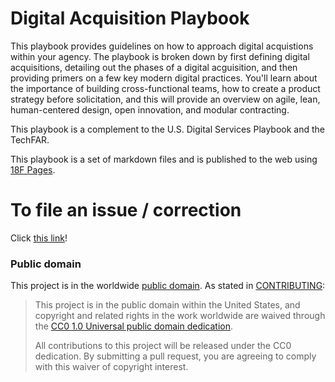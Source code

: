 # Digital Acquisition Playbook
This playbook provides guidelines on how to approach digital acquistions within your agency. The playbook is broken down by first defining digital acquisitions, detailing out the phases of a digital acguisition, and then providing primers on a few key modern digital practices. You'll learn about the importance of building cross-functional teams, how to create a product strategy before solicitation, and this will provide an overview on agile, lean, human-centered design, open innovation, and modular contracting.

This playbook is a complement to the U.S. Digital Services Playbook and the TechFAR.

This playbook is a set of markdown files and is published to the web using [18F Pages](https://github.com/18F/pages/).

# To file an issue / correction
Click [this link](https://github.com/18F/daap-playbook/issues/new?title=Playbook%20Issue%20(edit%20this%20title!)&body=_Filed%20from%20the%2018F%20README_%0A%0A%20The%20problem%20and%20impacted%20users%3A%0A%0A%20Idea%20to%20address%20the%20problem%3A)!

### Public domain

This project is in the worldwide [public domain](LICENSE.md). As stated in [CONTRIBUTING](CONTRIBUTING.md):

> This project is in the public domain within the United States, and copyright and related rights in the work worldwide are waived through the [CC0 1.0 Universal public domain dedication](https://creativecommons.org/publicdomain/zero/1.0/).
>
> All contributions to this project will be released under the CC0 dedication. By submitting a pull request, you are agreeing to comply with this waiver of copyright interest.
